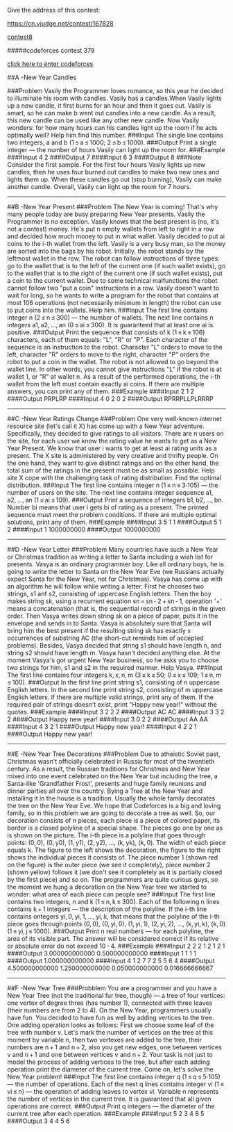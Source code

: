 Give the address of this contest:

https://cn.vjudge.net/contest/167828

[contest8](https://cn.vjudge.net/contest/167828)

#####codeforces contest 379

[click here to enter codeforces](http://codeforces.com/contest/379)

##A -New Year Candles

###Problem
Vasily the Programmer loves romance, so this year he decided to illuminate his room with candles.
Vasily has a candles.When Vasily lights up a new candle, it first burns for an hour and then it goes out. Vasily is smart, so he can make b went out candles into a new candle. As a result, this new candle can be used like any other new candle.
Now Vasily wonders: for how many hours can his candles light up the room if he acts optimally well? Help him find this number.
###Input
The single line contains two integers, a and b (1 ≤ a ≤ 1000; 2 ≤ b ≤ 1000).
###Output
Print a single integer — the number of hours Vasily can light up the room for.
###Example
####Input
4 2
####Output
7
####Input
6 3
####Output
8
###Note
Consider the first sample. For the first four hours Vasily lights up new candles, then he uses four burned out candles to make two new ones and lights them up. When these candles go out (stop burning), Vasily can make another candle. Overall, Vasily can light up the room for 7 hours.

---------------------------------------------------------

##B -New Year Present
###Problem
The New Year is coming! That's why many people today are busy preparing New Year presents. Vasily the Programmer is no exception.
Vasily knows that the best present is (no, it's not a contest) money. He's put n empty wallets from left to right in a row and decided how much money to put in what wallet. Vasily decided to put ai coins to the i-th wallet from the left.
Vasily is a very busy man, so the money are sorted into the bags by his robot. Initially, the robot stands by the leftmost wallet in the row. The robot can follow instructions of three types: go to the wallet that is to the left of the current one (if such wallet exists), go to the wallet that is to the right of the current one (if such wallet exists), put a coin to the current wallet. Due to some technical malfunctions the robot cannot follow two "put a coin" instructions in a row.
Vasily doesn't want to wait for long, so he wants to write a program for the robot that contains at most 106 operations (not necessarily minimum in length) the robot can use to put coins into the wallets. Help him.
###Input
The first line contains integer n (2 ≤ n ≤ 300) — the number of wallets. The next line contains n integers a1, a2, ..., an (0 ≤ ai ≤ 300).
It is guaranteed that at least one ai is positive.
###Output
Print the sequence that consists of k (1 ≤ k ≤ 106) characters, each of them equals: "L", "R" or "P". Each character of the sequence is an instruction to the robot. Character "L" orders to move to the left, character "R" orders to move to the right, character "P" orders the robot to put a coin in the wallet. The robot is not allowed to go beyond the wallet line. In other words, you cannot give instructions "L" if the robot is at wallet 1, or "R" at wallet n.
As a result of the performed operations, the i-th wallet from the left must contain exactly ai coins. If there are multiple answers, you can print any of them.
###Example
####Input
2
1 2
####Output
PRPLRP
####Input
4
0 2 0 2
####Output
RPRRPLLPLRRRP

---------------------------------------

##C -New Year Ratings Change
###Problem
One very well-known internet resource site (let's call it X) has come up with a New Year adventure. Specifically, they decided to give ratings to all visitors.
There are n users on the site, for each user we know the rating value he wants to get as a New Year Present. We know that user i wants to get at least ai rating units as a present.
The X site is administered by very creative and thrifty people. On the one hand, they want to give distinct ratings and on the other hand, the total sum of the ratings in the present must be as small as possible.
Help site X cope with the challenging task of rating distribution. Find the optimal distribution.
###Input
The first line contains integer n (1 ≤ n ≤ 3·105) — the number of users on the site. The next line contains integer sequence a1, a2, ..., an (1 ≤ ai ≤ 109).
###Output
Print a sequence of integers b1, b2, ..., bn. Number bi means that user i gets bi of rating as a present. The printed sequence must meet the problem conditions.
If there are multiple optimal solutions, print any of them.
###Example
####Input
3
5 1 1
####Output
5 1 2
####Input
1
1000000000
####Output
1000000000

-----------------------------------

##D -New Year Letter
###Problem
Many countries have such a New Year or Christmas tradition as writing a letter to Santa including a wish list for presents. Vasya is an ordinary programmer boy. Like all ordinary boys, he is going to write the letter to Santa on the New Year Eve (we Russians actually expect Santa for the New Year, not for Christmas).
Vasya has come up with an algorithm he will follow while writing a letter. First he chooses two strings, s1 anf s2, consisting of uppercase English letters. Then the boy makes string sk, using a recurrent equation sn = sn - 2 + sn - 1, operation '+' means a concatenation (that is, the sequential record) of strings in the given order. Then Vasya writes down string sk on a piece of paper, puts it in the envelope and sends in to Santa.
Vasya is absolutely sure that Santa will bring him the best present if the resulting string sk has exactly x occurrences of substring AC (the short-cut reminds him оf accepted problems). Besides, Vasya decided that string s1 should have length n, and string s2 should have length m. Vasya hasn't decided anything else.
At the moment Vasya's got urgent New Year business, so he asks you to choose two strings for him, s1 and s2 in the required manner. Help Vasya.
###Input
The first line contains four integers k, x, n, m (3 ≤ k ≤ 50; 0 ≤ x ≤ 109; 1 ≤ n, m ≤ 100).
###Output
In the first line print string s1, consisting of n uppercase English letters. In the second line print string s2, consisting of m uppercase English letters. If there are multiple valid strings, print any of them.
If the required pair of strings doesn't exist, print "Happy new year!" without the quotes.
###Example
####Input
3 2 2 2
####Output
AC
AC
####Input
3 3 2 2
####Output
Happy new year!
####Input
3 0 2 2
####Output
AA
AA
####Input
4 3 2 1
####Output
Happy new year!
####Input
4 2 2 1
####Output
Happy new year!

-----------------------------------

##E -New Year Tree Decorations
###Problem
Due to atheistic Soviet past, Christmas wasn't officially celebrated in Russia for most of the twentieth century. As a result, the Russian traditions for Christmas and New Year mixed into one event celebrated on the New Year but including the tree, a Santa-like 'Grandfather Frost', presents and huge family reunions and dinner parties all over the country. Bying a Tree at the New Year and installing it in the house is a tradition. Usually the whole family decorates the tree on the New Year Eve. We hope that Codeforces is a big and loving family, so in this problem we are going to decorate a tree as well.
So, our decoration consists of n pieces, each piece is a piece of colored paper, its border is a closed polyline of a special shape. The pieces go one by one as is shown on the picture. The i-th piece is a polyline that goes through points: (0, 0), (0, y0), (1, y1), (2, y2), ..., (k, yk), (k, 0). The width of each piece equals k.
The figure to the left shows the decoration, the figure to the right shows the individual pieces it consists of.
The piece number 1 (shown red on the figure) is the outer piece (we see it completely), piece number 2 (shown yellow) follows it (we don't see it completely as it is partially closed by the first piece) and so on. The programmers are quite curious guys, so the moment we hung a decoration on the New Year tree we started to wonder: what area of each piece can people see?
###Input
The first line contains two integers, n and k (1 ≤ n, k ≤ 300). Each of the following n lines contains k + 1 integers — the description of the polyline. If the i-th line contains ontegers yi, 0, yi, 1, ..., yi, k, that means that the polyline of the i-th piece goes through points (0, 0), (0, yi, 0), (1, yi, 1), (2, yi, 2), ..., (k, yi, k), (k, 0) (1 ≤ yi, j ≤ 1000).
###Output
Print n real numbers — for each polyline, the area of its visible part.
The answer will be considered correct if its relative or absolute error do not exceed 10 - 4.
###Example
####Input
2 2
2 1 2
1 2 1
####Output
3.000000000000
0.500000000000
####Input
1 1
1 1
####Output
1.000000000000
####Input
4 1
2 7
7 2
5 5
6 4
####Output
4.500000000000
1.250000000000
0.050000000000
0.016666666667

-----------------------------------

##F -New Year Tree
###Probblem
You are a programmer and you have a New Year Tree (not the traditional fur tree, though) — a tree of four vertices: one vertex of degree three (has number 1), connected with three leaves (their numbers are from 2 to 4).
On the New Year, programmers usually have fun. You decided to have fun as well by adding vertices to the tree. One adding operation looks as follows:
First we choose some leaf of the tree with number v.
Let's mark the number of vertices on the tree at this moment by variable n, then two vertexes are added to the tree, their numbers are n + 1 and n + 2, also you get new edges, one between vertices v and n + 1 and one between vertices v and n + 2.
Your task is not just to model the process of adding vertices to the tree, but after each adding operation print the diameter of the current tree. Come on, let's solve the New Year problem!
###Input
The first line contains integer q (1 ≤ q ≤ 5·105) — the number of operations. Each of the next q lines contains integer vi (1 ≤ vi ≤ n) — the operation of adding leaves to vertex vi. Variable n represents the number of vertices in the current tree.
It is guaranteed that all given operations are correct.
###Output
Print q integers — the diameter of the current tree after each operation.
###Example
####Input
5
2
3
4
8
5
####Output
3
4
4
5
6
